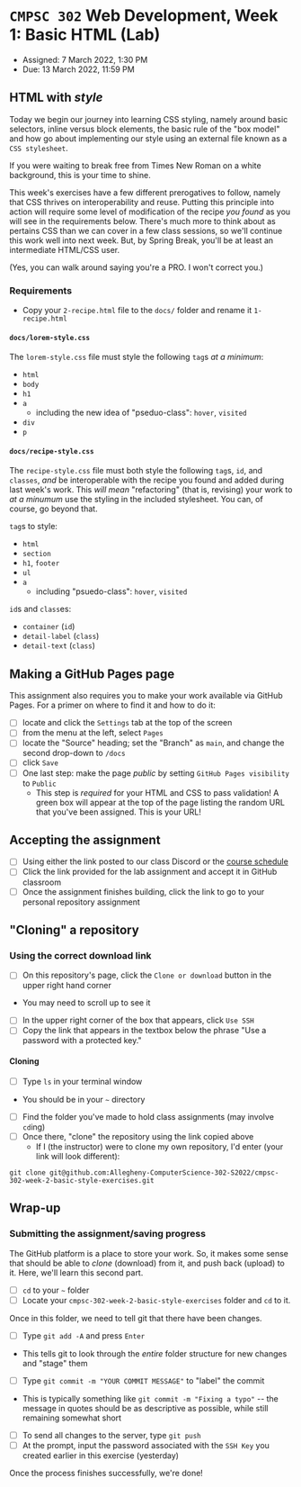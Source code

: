 # `CMPSC 302` Web Development, Week 1: Basic HTML (Lab)

* Assigned: 7 March 2022, 1:30 PM
* Due: 13 March 2022, 11:59 PM

## HTML with _style_

Today we begin our journey into learning CSS styling, namely around basic selectors, inline versus block elements, 
the basic rule of the "box model" and how go about implementing our style using an external file known as a `CSS stylesheet`.

If you were waiting to break free from Times New Roman on a white background, this is your time to shine.

This week's exercises have a few different prerogatives to follow, namely that CSS thrives on interoperability and reuse. 
Putting this principle into action will require some level of modification of the recipe _you found_ as you will see in 
the requirements below. There's much more to think about as pertains CSS than we can cover in a few class sessions, so 
we'll continue this work well into next week. But, by Spring Break, you'll be at least an intermediate HTML/CSS user.

(Yes, you can walk around saying you're a PRO. I won't correct you.)

### Requirements

* Copy your `2-recipe.html` file to the `docs/` folder and rename it `1-recipe.html`

#### `docs/lorem-style.css`

The `lorem-style.css` file must style the following `tag`s _at a minimum_:

* `html`
* `body`
* `h1`
* `a`
  * including the new idea of "pseduo-class": `hover`, `visited`
* `div`
* `p`

#### `docs/recipe-style.css`

The `recipe-style.css` file must both style the following `tag`s, `id`, and `classes`, _and_ be interoperable with 
the recipe you found and added during last week's work. This _will mean_ "refactoring" (that is, revising) your 
work to _at a minumum_ use the styling in the included stylesheet. You can, of course, go beyond that.

`tag`s to style:

* `html`
* `section`
* `h1`, `footer`
* `ul`
* `a`
  * including "psuedo-class": `hover`, `visited`

`id`s and `class`es:

* `container` (`id`)
* `detail-label` (`class`)
* `detail-text` (`class`)

## Making a GitHub Pages page

This assignment also requires you to make your work available via GitHub Pages. For a primer on where to find it
and how to do it:

- [ ] locate and click the `Settings` tab at the top of the screen
- [ ] from the menu at the left, select `Pages`
- [ ] locate the "Source" heading; set the "Branch" as `main`, and change the second drop-down to `/docs`
- [ ] click `Save`
- [ ] One last step: make the page _public_ by setting `GitHub Pages visibility` to `Public`
  * This step is _required_ for your HTML and CSS to pass validation!
A green box will appear at the top of the page listing the random URL that you've been assigned. This is your
URL!

## Accepting the assignment

- [ ] Using either the link posted to our class Discord or the [course schedule](https://cmpsc302.chompe.rs)
- [ ] Click the link provided for the lab assignment and accept it in GitHub classroom
- [ ] Once the assignment finishes building, click the link to go to your personal repository assignment

## "Cloning" a repository

### Using the correct download link

- [ ] On this repository's page, click the `Clone or download` button in the upper right hand corner
* You may need to scroll up to see it
- [ ] In the upper right corner of the box that appears, click `Use SSH`
- [ ] Copy the link that appears in the textbox below the phrase "Use a password with a protected key."

#### Cloning

* [ ] Type `ls` in your terminal window
* You should be in your `~` directory
- [ ] Find the folder you've made to hold class assignments (may involve `cd`ing)
- [ ] Once there, "clone" the repository using the link copied above
  * If I (the instructor) were to clone my own repository, I'd enter (your link will look different):

```
git clone git@github.com:Allegheny-ComputerScience-302-S2022/cmpsc-302-week-2-basic-style-exercises.git
```

## Wrap-up

### Submitting the assignment/saving progress

The GitHub platform is a place to store your work. So, it makes some sense that should be able to _clone_ (download) from it, and push back (upload) to it. Here, we'll learn this second part.

- [ ] `cd` to your `~` folder
- [ ] Locate your `cmpsc-302-week-2-basic-style-exercises` folder and `cd` to it.

Once in this folder, we need to tell git that there have been changes.

- [ ] Type `git add -A` and press `Enter`
* This tells git to look through the _entire_ folder structure for new changes and "stage" them

- [ ] Type `git commit -m "YOUR COMMIT MESSAGE"` to "label" the commit
* This is typically something like `git commit -m "Fixing a typo"` -- the message in quotes should be as descriptive as possible, while still remaining somewhat short

- [ ] To send all changes to the server, type `git push`
- [ ] At the prompt, input the password associated with the `SSH Key` you created earlier in this exercise (yesterday)

Once the process finishes successfully, we're done!
